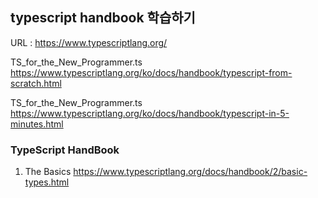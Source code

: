 ## typescript handbook 학습하기

URL : https://www.typescriptlang.org/

TS_for_the_New_Programmer.ts
https://www.typescriptlang.org/ko/docs/handbook/typescript-from-scratch.html

TS_for_the_New_Programmer.ts
https://www.typescriptlang.org/ko/docs/handbook/typescript-in-5-minutes.html

### TypeScript HandBook
1. The Basics
https://www.typescriptlang.org/docs/handbook/2/basic-types.html